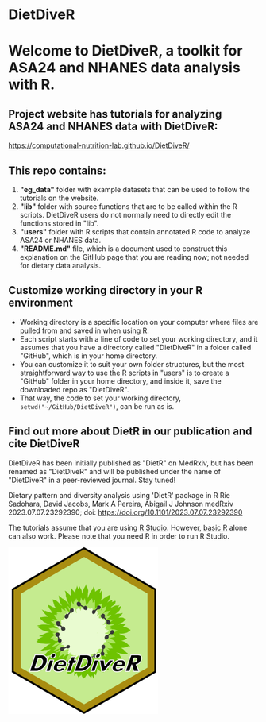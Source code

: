 # DietDiveR
# Welcome to DietDiveR, a toolkit for ASA24 and NHANES data analysis with R.

## Project website has tutorials for analyzing ASA24 and NHANES data with DietDiveR:
https://computational-nutrition-lab.github.io/DietDiveR/

## This repo contains:
1. **"eg_data"** folder with example datasets that can be used to follow the tutorials on the website.
2. **"lib"** folder with source functions that are to be called within the R scripts. DietDiveR users do not normally need to directly edit the functions stored in "lib". 
3. **"users"** folder with R scripts that contain annotated R code to analyze ASA24 or NHANES data.
4. **"README.md"** file, which is a document used to construct this explanation on the GitHub page that you are reading now; not needed for dietary data analysis.

## Customize working directory in your R environment
- Working directory is a specific location on your computer where files are pulled from and saved in when using R.
- Each script starts with a line of code to set your working directory, and it assumes that you have a directory called "DietDiveR" in a folder called "GitHub", which is in your home directory.
- You can customize it to suit your own folder structures, but the most straightforward way to use the R scripts in "users" is to create a "GitHub" folder in your home directory, and inside it, save the downloaded repo as "DietDiveR".
- That way, the code to set your working directory, `setwd("~/GitHub/DietDiveR")`, can be run as is. 

## Find out more about DietR in our publication and cite DietDiveR
DietDiveR has been initially published as "DietR" on MedRxiv, but
has been renamed as "DietDiveR" and will be published under the name of 
"DietDiveR" in a peer-reviewed journal. Stay tuned!

Dietary pattern and diversity analysis using 'DietR' package in R
Rie Sadohara, David Jacobs, Mark A Pereira, Abigail J Johnson
medRxiv 2023.07.07.23292390; doi: https://doi.org/10.1101/2023.07.07.23292390

The tutorials assume that you are using [R Studio](https://posit.co/downloads/). However, [basic R](https://www.r-project.org/) alone can also work. Please note that you need R in order to run R Studio.

<img src='lib/DietDiveR Logo.png' alt="DietDiveR Logo" width=60% height=auto/>
